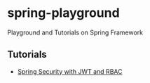 # spring-playground
Playground and Tutorials on Spring Framework

## Tutorials
- [Spring Security with JWT and RBAC](https://github.com/nmrony/spring-tutorials/tree/spring-security-jwt-rbac)